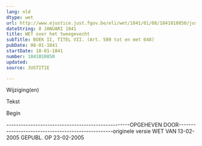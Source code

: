 ```yaml
---
lang: nld
dtype: wet
url: http://www.ejustice.just.fgov.be/eli/wet/1841/01/08/1841010850/justel
dateString: 8 JANUARI 1841
title: WET over het tweegevecht
subTitle: BOEK II, TITEL VII. (Art. 589 tot en met 648)
pubDate: 08-01-1841
startDate: 18-01-1841
number: 1841010850
updated: 
source: JUSTITIE

---
```


 
 Wijziging(en) 
 
 
 Tekst 

 
 

 Begin 
 

---------------------------------------------------OPGEHEVEN DOOR---------------------------------------------------originele versie WET VAN 13-02-2005 GEPUBL. OP 23-02-2005


